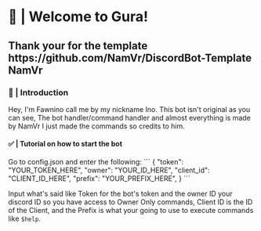 <h1>🍉 | Welcome to Gura!</h1>
<h2>Thank your for the template https://github.com/NamVr/DiscordBot-Template NamVr </h2>

<h3>
👋 | Introduction
</h3>
<p>
<body>Hey, I'm Fawnino call me by my nickname Ino. This bot isn't original as you can see, The bot handler/command handler and almost everything is made by NamVr I just made the commands so credits to him.</body>
</p>

<h4>
✅ | Tutorial on how to start the bot
</h4>
<body>
Go to config.json and enter the following:
```
{
	"token": "YOUR_TOKEN_HERE",
	"owner": "YOUR_ID_HERE",
	"client_id": "CLIENT_ID_HERE",
	"prefix": "YOUR_PREFIX_HERE",
}
```

Input what's said like Token for the bot's token and the owner ID your discord ID so you have access to Owner Only commands, Client ID is the ID of the Client, and the Prefix is what your going to use to execute commands like `$help`. 
</body>

